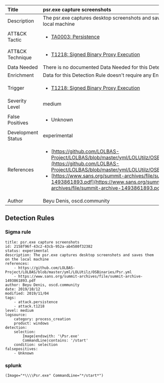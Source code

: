 | Title                | psr.exe capture screenshots                                                                                                                                                 |
|:---------------------|:------------------------------------------------------------------------------------------------------------------------------------------------------------|
| Description          | The psr.exe captures desktop screenshots and saves them on the local machine                                                                                                                                           |
| ATT&amp;CK Tactic    |  <ul><li>[TA0003: Persistence](https://attack.mitre.org/tactics/TA0003)</li></ul>  |
| ATT&amp;CK Technique | <ul><li>[T1218: Signed Binary Proxy Execution](https://attack.mitre.org/techniques/T1218)</li></ul>  |
| Data Needed          |  There is no documented Data Needed for this Detection Rule yet  |
| Enrichment           |  Data for this Detection Rule doesn't require any Enrichments.  |
| Trigger              | <ul><li>[T1218: Signed Binary Proxy Execution](../Triggers/T1218.md)</li></ul>  |
| Severity Level       | medium |
| False Positives      | <ul><li>Unknown</li></ul>  |
| Development Status   | experimental |
| References           | <ul><li>[https://github.com/LOLBAS-Project/LOLBAS/blob/master/yml/LOLUtilz/OSBinaries/Psr.yml](https://github.com/LOLBAS-Project/LOLBAS/blob/master/yml/LOLUtilz/OSBinaries/Psr.yml)</li><li>[https://www.sans.org/summit-archives/file/summit-archive-1493861893.pdf](https://www.sans.org/summit-archives/file/summit-archive-1493861893.pdf)</li></ul>  |
| Author               | Beyu Denis, oscd.community |


## Detection Rules

### Sigma rule

```
title: psr.exe capture screenshots
id: 2158f96f-43c2-43cb-952a-ab4580f32382
status: experimental
description: The psr.exe captures desktop screenshots and saves them on the local machine
references:
    - https://github.com/LOLBAS-Project/LOLBAS/blob/master/yml/LOLUtilz/OSBinaries/Psr.yml
    - https://www.sans.org/summit-archives/file/summit-archive-1493861893.pdf
author: Beyu Denis, oscd.community
date: 2019/10/12
modified: 2019/11/04
tags:
    - attack.persistence
    - attack.t1218
level: medium
logsource:
    category: process_creation
    product: windows
detection:
    selection:
        Image|endswith: '\Psr.exe'
        CommandLine|contains: '/start'
    condition: selection 
falsepositives:
    - Unknown

```





### splunk
    
```
(Image="*\\\\Psr.exe" CommandLine="*/start*")
```



